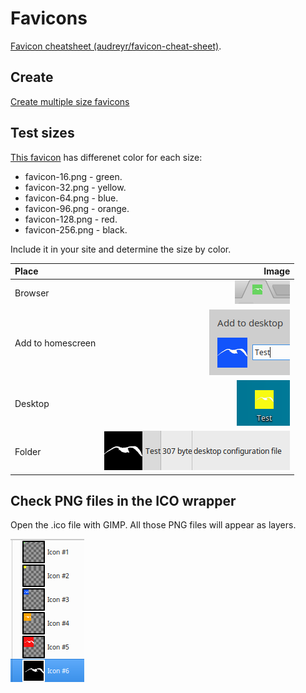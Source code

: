 # Favicons

[Favicon cheatsheet (audreyr/favicon-cheat-sheet)](https://github.com/audreyr/favicon-cheat-sheet).

## Create 

[Create multiple size favicons](create.md)

## Test sizes

[This favicon](favicon.ico) has differenet color for each size:

* favicon-16.png - green.
* favicon-32.png -  yellow.
* favicon-64.png - blue.
* favicon-96.png - orange.
* favicon-128.png - red.
* favicon-256.png - black.

Include it in your site and determine the size by color. 

|Place|Image|
|:---|---:|
|Browser|![16-browser](16-browser.png)|
|Add to homescreen|![64-add-to-desktop](64-add-to-desktop.png)|
|Desktop|![32-on-desktop](32-on-desktop.png)|
|Folder|![256-in-folder](256-in-folder.png)|

## Check PNG files in the ICO wrapper

Open the .ico file with GIMP. 
All those PNG files will appear as layers.

![PNG layers in ICO](png-layers-in-ico.png)